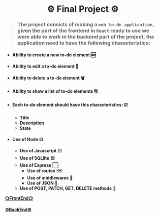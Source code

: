 <h1 align="center">⚙️ Final Project ⚙️</h1>

>### The project consists of making a `web to-do application`, given the part of the frontend in `React` ready to use we were able to work in the backend part of the project, the application need to have the following characteristics:

- #### Ability to create a new to-do element 🆕
- #### Ability to edit a to-do element 📝
- #### Ability to delete a to-do element 🗑️
- #### Ability to show a list of to-do elements 🗒️
- #### Each to-do element should have this characteristics: ☑️
  - **Title**
  - **Description**
  - **State**
- #### Use of Node ☊
  - **Use of Javascript** 🟨
  - **Use of SQLlite** 🟦
  - **Use of Express** ⬜
    - **Use of routes** 🗺️
    - **Use of middlewares** 🚧
    - **Use of JSON** 🔑
  - **Use of POST, PATCH, GET, DELETE methods** 🔗

**[📺FrontEnd📺](/Project/frontend/summary.md)**

**[⚙️BackEnd⚙️](/Project/backend/summary.md)**
